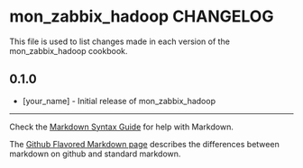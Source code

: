 mon_zabbix_hadoop CHANGELOG
=======================

This file is used to list changes made in each version of the mon_zabbix_hadoop cookbook.

0.1.0
-----
- [your_name] - Initial release of mon_zabbix_hadoop

- - -
Check the [Markdown Syntax Guide](http://daringfireball.net/projects/markdown/syntax) for help with Markdown.

The [Github Flavored Markdown page](http://github.github.com/github-flavored-markdown/) describes the differences between markdown on github and standard markdown.
